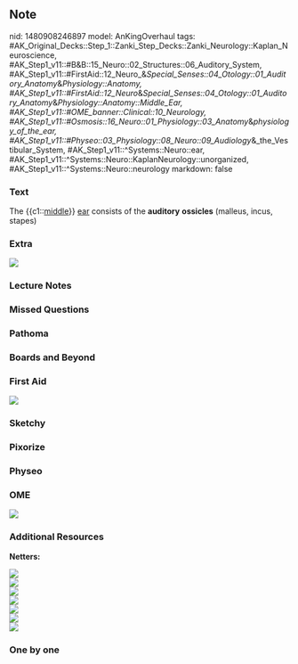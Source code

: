 ## Note
nid: 1480908246897
model: AnKingOverhaul
tags: #AK_Original_Decks::Step_1::Zanki_Step_Decks::Zanki_Neurology::Kaplan_Neuroscience, #AK_Step1_v11::#B&B::15_Neuro::02_Structures::06_Auditory_System, #AK_Step1_v11::#FirstAid::12_Neuro_&_Special_Senses::04_Otology::01_Auditory_Anatomy_&_Physiology::Anatomy, #AK_Step1_v11::#FirstAid::12_Neuro_&_Special_Senses::04_Otology::01_Auditory_Anatomy_&_Physiology::Anatomy::Middle_Ear, #AK_Step1_v11::#OME_banner::Clinical::10_Neurology, #AK_Step1_v11::#Osmosis::16_Neuro::01_Physiology::03_Anatomy_&_physiology_of_the_ear, #AK_Step1_v11::#Physeo::03_Physiology::08_Neuro::09_Audiology_&_the_Vestibular_System, #AK_Step1_v11::^Systems::Neuro::ear, #AK_Step1_v11::^Systems::Neuro::KaplanNeurology::unorganized, #AK_Step1_v11::^Systems::Neuro::neurology
markdown: false

### Text
<div>
  The {{c1::<u>middle</u>}} <u>ear</u> consists of the
  <b>auditory</b> <b>ossicles</b> (malleus, incus, stapes)
</div>

### Extra
<img src="paste-81737522610675.jpg">

### Lecture Notes


### Missed Questions


### Pathoma


### Boards and Beyond


### First Aid
<img src="tmphCQYfq.png">

### Sketchy


### Pixorize


### Physeo


### OME
<div class="ome-widget">
  <a href=
  "https://onlinemeded.org/spa/neurology?ref=anki"><img src="_OME_AnkiFlashcards_Topic_3.png"></a>
</div>

### Additional Resources
<b>Netters:</b>
<div>
  <div>
    <div><img src="paste-507063838967266.jpg"></div>
    <div><img src="paste-507179803084180.jpg"></div>
  </div>
  <div><img src="paste-507574940075416.jpg"></div>
  <div><img src="paste-507690904192308.jpg"></div>
  <div><img src="paste-507806868309332.jpg"></div>
  <div><img src="paste-507922832426314.jpg"></div>
  <div><img src="paste-508047386477412.jpg"></div>
</div>

### One by one

